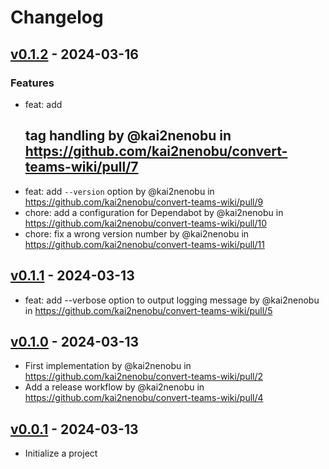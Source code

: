 # Changelog

## [v0.1.2](https://github.com/kai2nenobu/convert-teams-wiki/compare/v0.1.1...v0.1.2) - 2024-03-16
### Features
- feat: add <h2> tag handling by @kai2nenobu in https://github.com/kai2nenobu/convert-teams-wiki/pull/7
- feat: add `--version` option by @kai2nenobu in https://github.com/kai2nenobu/convert-teams-wiki/pull/9
- chore: add a configuration for Dependabot by @kai2nenobu in https://github.com/kai2nenobu/convert-teams-wiki/pull/10
- chore: fix a wrong version number by @kai2nenobu in https://github.com/kai2nenobu/convert-teams-wiki/pull/11

## [v0.1.1](https://github.com/kai2nenobu/convert-teams-wiki/compare/v0.1.0...v0.1.1) - 2024-03-13
- feat: add --verbose option to output logging message by @kai2nenobu in https://github.com/kai2nenobu/convert-teams-wiki/pull/5

## [v0.1.0](https://github.com/kai2nenobu/convert-teams-wiki/compare/v0.0.1...v0.1.0) - 2024-03-13
- First implementation by @kai2nenobu in https://github.com/kai2nenobu/convert-teams-wiki/pull/2
- Add a release workflow by @kai2nenobu in https://github.com/kai2nenobu/convert-teams-wiki/pull/4

## [v0.0.1](https://github.com/kai2nenobu/convert-teams-wiki/commits/v0.0.1) - 2024-03-13

- Initialize a project

